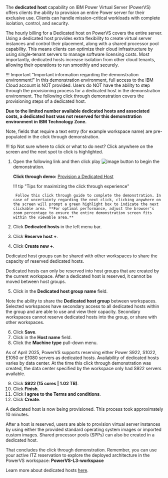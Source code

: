 The **dedicated host** capability on IBM Power Virtual Server (PowerVS) offers clients the ability to provision an entire Power server for their exclusive use. Clients can handle mission-critical workloads with complete isolation, control, and security.

The hourly billing for a Dedicated host on PowerVS covers the entire server. Using a dedicated host provides extra flexibility to create virtual server instances and control their placement, along with a shared processor pool capability. This means clients can optimize their cloud infrastructure by using single-tenant servers to manage software licensing costs. Most importantly, dedicated hosts increase isolation from other cloud tenants, allowing their operations to run smoothly and securely.

!!! Important "Important information regarding the demonstration environment!"
    In this demonstration environment, full access to the IBM Cloud account is NOT provided. Users do NOT have the ability to step through the provisioning process for a dedicated host in the demonstration environment. The following click through demonstration covers the provisioning steps of a dedicated host.

**Due to the limited number available dedicated hosts and associated costs, a dedicated host was not reserved for this demonstration environment in IBM Technology Zone.**

Note, fields that require a text entry (for example workspace name) are pre-populated in the click through demonstration.

!!! tip
    Not sure where to click or what to do next? Click anywhere on the screen and the next spot to click is highlighted.

1. Open the following link and then click play ![image](https://github.com/user-attachments/assets/67789db8-fd6d-4d68-a26b-3a1d6c0b7e97) button to begin the demonstration.

    **Click through demo:** <a href="https://ibm.github.io/SalesEnablement-PowerVS-L3/includes/Provisioning-a-DedicatedHost/index.html" target ="_blank">Provision a Dedicated Host</a>

    !!! tip "Tips for maximizing the click through experience"

        Follow this click through guide to complete the demonstration. In case of uncertainty regarding the next click, clicking anywhere on the screen will prompt a green highlight box to indicate the next clickable area. **For optimal performance, adjust the browser’s zoom percentage to ensure the entire demonstration screen fits within the viewable area.**

2. Click **Dedicated hosts** in the left menu bar.
3. Click **Reserve host +**.
4. Click **Create new +**.

Dedicated host groups can be shared with other workspaces to share the capacity of reserved dedicated hosts. 

Dedicated hosts can only be reserved into host groups that are created by the current workspace. After a dedicated host is reserved, it cannot be moved between host groups. 

5. Click in the **Dedicated host group name** field.
   
Note the ability to share the **Dedicated host group** between workspaces. Selected workspaces have secondary access to all dedicated hosts within the group and are able to use and view their capacity. Secondary workspaces cannot reserve dedicated hosts into the group, or share with other workspaces.

6. Click **Save**.
7. Click in the **Host name** field.
8. Click the **Machine type** pull-down menu.

As of April 2025, PowerVS supports reserving either Power S922, S1022, E1050 or E1080 servers as dedicated hosts. Availability of dedicated hosts varies by data center. At the time this click through demonstration was created, the data center specified by the workspace only had S922 servers available. 

9. Click **S922 (15 cores | 1.02 TB)**.
10. Click **Finish**.
11. Click **I agree to the Terms and conditions**.
12. Click **Create**.

A dedicated host is now being provisioned. This process took approximately 10 minutes.

After a host is reserved, users are able to provision virtual server instances by using either the provided standard operating system images or imported custom images. Shared processor pools (SPPs) can also be created in a dedicated host. 

That concludes the click through demonstration. Remember, you can use your active ITZ reservation to explore the deployed architecture in the PowerVS workspace: **PowerVS-L3-workspace**

Learn more about dedicated hosts <a href="https://cloud.ibm.com/docs/power-iaas?topic=power-iaas-dedicated-host" target="_blank">here</a>.

